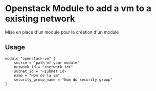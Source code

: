# Openstack Module to add a vm to a existing network

Mise en place d'un module pour la création d'un module

## Usage

```hcl
module "openstack-vm" {
    source = "path of your module"
    network_id = "<network id>"
    subnet_id = "<subnet id>
    name = "Nom de la vm"
    security_group_name = "Nom du security group"
}
```
